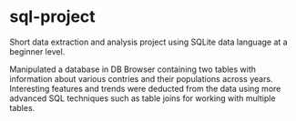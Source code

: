# sql-project

Short data extraction and analysis project using SQLite data language at a beginner level.

Manipulated a database in DB Browser containing two tables with information about various contries and their populations across  years. Interesting features and trends were deducted from the data using more advanced SQL techniques such as table joins for working with multiple tables.
